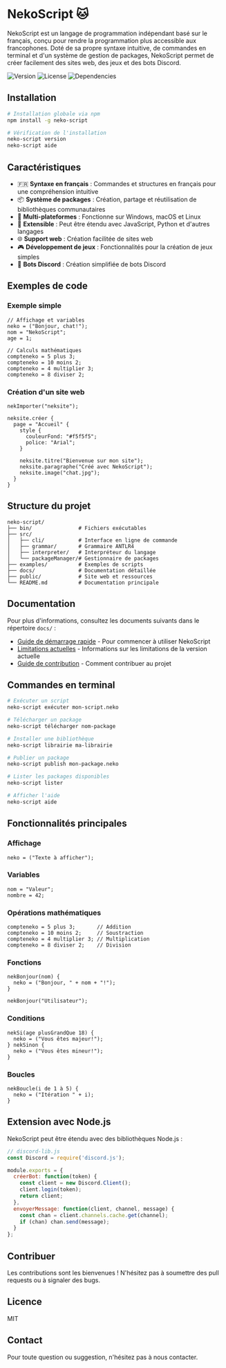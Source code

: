 # NekoScript 🐱

NekoScript est un langage de programmation indépendant basé sur le français, conçu pour rendre la programmation plus accessible aux francophones. Doté de sa propre syntaxe intuitive, de commandes en terminal et d'un système de gestion de packages, NekoScript permet de créer facilement des sites web, des jeux et des bots Discord.

![Version](https://img.shields.io/badge/version-1.0.0-blue)
![License](https://img.shields.io/badge/license-MIT-green)
![Dependencies](https://img.shields.io/badge/dependencies-Node.js%20>=%2012.0.0-orange)

## Installation

```bash
# Installation globale via npm
npm install -g neko-script

# Vérification de l'installation
neko-script version
neko-script aide
```

## Caractéristiques

- 🇫🇷 **Syntaxe en français** : Commandes et structures en français pour une compréhension intuitive
- 📦 **Système de packages** : Création, partage et réutilisation de bibliothèques communautaires
- 🔄 **Multi-plateformes** : Fonctionne sur Windows, macOS et Linux
- 🧩 **Extensible** : Peut être étendu avec JavaScript, Python et d'autres langages
- 🌐 **Support web** : Création facilitée de sites web
- 🎮 **Développement de jeux** : Fonctionnalités pour la création de jeux simples
- 🤖 **Bots Discord** : Création simplifiée de bots Discord

## Exemples de code

### Exemple simple

```
// Affichage et variables
neko = ("Bonjour, chat!");
nom = "NekoScript";
age = 1;

// Calculs mathématiques
compteneko = 5 plus 3;
compteneko = 10 moins 2;
compteneko = 4 multiplier 3;
compteneko = 8 diviser 2;
```

### Création d'un site web

```
nekImporter("neksite");

neksite.créer {
  page = "Accueil" {
    style {
      couleurFond: "#f5f5f5";
      police: "Arial";
    }
    
    neksite.titre("Bienvenue sur mon site");
    neksite.paragraphe("Créé avec NekoScript");
    neksite.image("chat.jpg");
  }
}
```

## Structure du projet

```
neko-script/
├── bin/               # Fichiers exécutables
├── src/
│   ├── cli/           # Interface en ligne de commande
│   ├── grammar/       # Grammaire ANTLR4
│   ├── interpreter/   # Interpréteur du langage
│   └── packageManager/# Gestionnaire de packages
├── examples/          # Exemples de scripts
├── docs/              # Documentation détaillée
├── public/            # Site web et ressources
└── README.md          # Documentation principale
```

## Documentation

Pour plus d'informations, consultez les documents suivants dans le répertoire `docs/` :

- [Guide de démarrage rapide](docs/QUICKSTART.md) - Pour commencer à utiliser NekoScript
- [Limitations actuelles](docs/LIMITATIONS.md) - Informations sur les limitations de la version actuelle
- [Guide de contribution](docs/CONTRIBUTING.md) - Comment contribuer au projet

## Commandes en terminal

```bash
# Exécuter un script
neko-script exécuter mon-script.neko

# Télécharger un package
neko-script télécharger nom-package

# Installer une bibliothèque
neko-script librairie ma-librairie

# Publier un package
neko-script publish mon-package.neko

# Lister les packages disponibles
neko-script lister

# Afficher l'aide
neko-script aide
```

## Fonctionnalités principales

### Affichage
```
neko = ("Texte à afficher");
```

### Variables
```
nom = "Valeur";
nombre = 42;
```

### Opérations mathématiques
```
compteneko = 5 plus 3;       // Addition
compteneko = 10 moins 2;     // Soustraction
compteneko = 4 multiplier 3; // Multiplication
compteneko = 8 diviser 2;    // Division
```

### Fonctions
```
nekBonjour(nom) {
  neko = ("Bonjour, " + nom + "!");
}

nekBonjour("Utilisateur");
```

### Conditions
```
nekSi(age plusGrandQue 18) {
  neko = ("Vous êtes majeur!");
} nekSinon {
  neko = ("Vous êtes mineur!");
}
```

### Boucles
```
nekBoucle(i de 1 à 5) {
  neko = ("Itération " + i);
}
```

## Extension avec Node.js

NekoScript peut être étendu avec des bibliothèques Node.js :

```javascript
// discord-lib.js
const Discord = require('discord.js');

module.exports = {
  créerBot: function(token) {
    const client = new Discord.Client();
    client.login(token);
    return client;
  },
  envoyerMessage: function(client, channel, message) {
    const chan = client.channels.cache.get(channel);
    if (chan) chan.send(message);
  }
};
```

## Contribuer

Les contributions sont les bienvenues ! N'hésitez pas à soumettre des pull requests ou à signaler des bugs.

## Licence

MIT

## Contact

Pour toute question ou suggestion, n'hésitez pas à nous contacter.